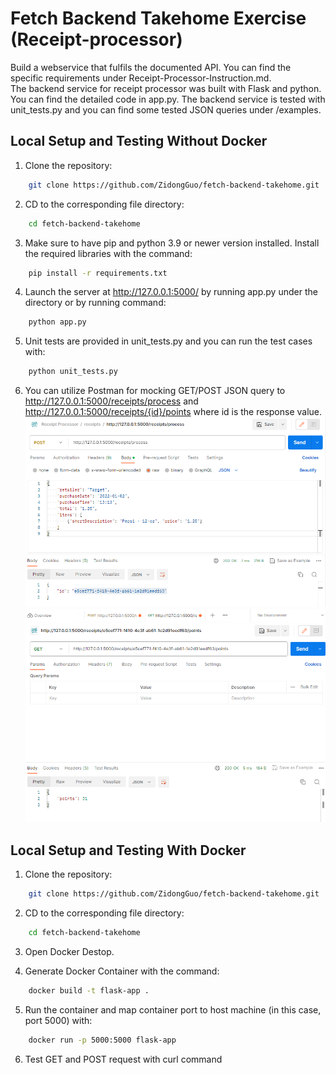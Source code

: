 # Fetch Backend Takehome Exercise (Receipt-processor)

Build a webservice that fulfils the documented API. You can find the specific requirements under Receipt-Processor-Instruction.md. <br/>
The backend service for receipt processor was built with Flask and python. You can find the detailed code in app.py. The backend service is tested with unit_tests.py and you can find some tested JSON queries under /examples. 

## Local Setup and Testing Without Docker
1. Clone the repository: 

```bash
    git clone https://github.com/ZidongGuo/fetch-backend-takehome.git
```

2. CD to the corresponding file directory:

```bash
    cd fetch-backend-takehome
```

3. Make sure to have pip and python 3.9 or newer version installed. Install the required libraries with the command:

```bash
    pip install -r requirements.txt
```

4. Launch the server at http://127.0.0.1:5000/ by running app.py under the directory or by running command:

```bash
    python app.py
```

5. Unit tests are provided in unit_tests.py and you can run the test cases with:
```bash
    python unit_tests.py
```

6. You can utilize Postman for mocking GET/POST JSON query to http://127.0.0.1:5000/receipts/process and http://127.0.0.1:5000/receipts/{id}/points where id is the response value. 
![Screenshot](POSTquery.png)
![Screenshot](GETquery.png)


## Local Setup and Testing With Docker
1. Clone the repository: 

```bash
    git clone https://github.com/ZidongGuo/fetch-backend-takehome.git
```
2. CD to the corresponding file directory:

```bash
    cd fetch-backend-takehome
```
3. Open Docker Destop.

4. Generate Docker Container with the command:
```bash
    docker build -t flask-app .
```

5. Run the container and map container port to host machine (in this case, port 5000) with:
```bash
    docker run -p 5000:5000 flask-app
```

6. Test GET and POST request with curl command